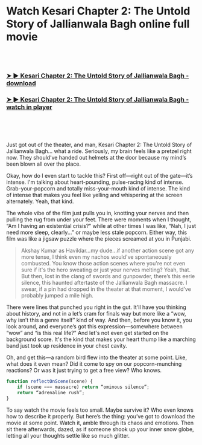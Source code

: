 <h1>Watch Kesari Chapter 2: The Untold Story of Jallianwala Bagh online full movie</h1>


<br><br>

<h3><a href="https://Kadens-wellpacsero1971.github.io/jffoezoiar/">➤ ► Kesari Chapter 2: The Untold Story of Jallianwala Bagh - download</a></h3> 
<h3><a href="https://Kadens-wellpacsero1971.github.io/jffoezoiar/">➤ ► Kesari Chapter 2: The Untold Story of Jallianwala Bagh - watch in player</a></h3>


<br><br><br>


Just got out of the theater, and man, Kesari Chapter 2: The Untold Story of Jallianwala Bagh... what a ride. Seriously, my brain feels like a pretzel right now. They should’ve handed out helmets at the door because my mind’s been blown all over the place. 

Okay, how do I even start to tackle this? First off—right out of the gate—it’s intense. I'm talking about heart-pounding, pulse-racing kind of intense. Grab-your-popcorn and totally miss-your-mouth kind of intense. The kind of intense that makes you feel like yelling and whispering at the screen alternately. Yeah, that kind. 

The whole vibe of the film just pulls you in, knotting your nerves and then pulling the rug from under your feet. There were moments when I thought, “Am I having an existential crisis?” while at other times I was like, “Nah, I just need more sleep, clearly...” or maybe less stale popcorn. Either way, this film was like a jigsaw puzzle where the pieces screamed at you in Punjabi.

> Akshay Kumar as Havildar...my dude...if another action scene got any more tense, I think even my nachos would've spontaneously combusted. You know those action scenes where you're not even sure if it's the hero sweating or just your nerves melting? Yeah, that. But then, lost in the clang of swords and gunpowder, there’s this eerie silence, this haunted aftertaste of the Jallianwala Bagh massacre. I swear, if a pin had dropped in the theater at that moment, I would’ve probably jumped a mile high.

There were lines that punched you right in the gut. It'll have you thinking about history, and not in a let’s cram for finals way but more like a “wow, why isn’t this a genre itself” kind of way. And then, before you know it, you look around, and everyone’s got this expression—somewhere between “wow” and “is this real life?” And let's not even get started on the background score. It's the kind that makes your heart thump like a marching band just took up residence in your chest cavity.

Oh, and get this—a random bird flew into the theater at some point. Like, what does it even mean? Did it come to spy on our popcorn-munching reactions? Or was it just trying to get a free view? Who knows.

```javascript
function reflectOnScene(scene) {
    if (scene === massacre) return “ominous silence”;
    return “adrenaline rush”;
}
```

To say watch the movie feels too small. Maybe survive it? Who even knows how to describe it properly. But here’s the thing: you’ve got to download the movie at some point. Watch it, amble through its chaos and emotions. Then sit there afterwards, dazed, as if someone shook up your inner snow globe, letting all your thoughts settle like so much glitter.
